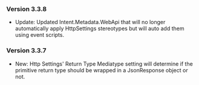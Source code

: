 ### Version 3.3.8

- Update: Updated Intent.Metadata.WebApi that will no longer automatically apply HttpSettings stereotypes but will auto add them using event scripts.

### Version 3.3.7

 - New: Http Settings' Return Type Mediatype setting will determine if the primitive return type should be wrapped in a JsonResponse object or not.